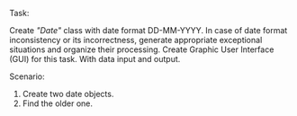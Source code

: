 Task:

Create _"Date"_ class with date format DD-MM-YYYY. In case of date format inconsistency or its incorrectness, generate appropriate exceptional situations and organize their processing. Create Graphic User Interface (GUI) for this task. With data input and output.

Scenario:

1. Create two date objects.
2. Find the older one.